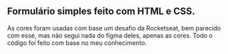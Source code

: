 ## Formulário simples feito com HTML e CSS.

<p>As cores foram usadas com base um desafio da Rocketseat, bem parecido com esse, mas não segui nada do figma deles, apenas as cores. Todo o código foi feito com base no meu conhecimento.</p>
